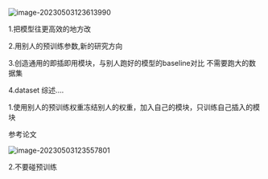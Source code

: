 ![image-20230503123613990](https://zhangwenkang666.oss-cn-beijing.aliyuncs.com/image-20230503123613990.png)



1.把模型往更高效的地方改

2.用别人的预训练参数,新的研究方向

3.创造通用的即插即用模块，与别人跑好的模型的baseline对比 不需要跑大的数据集

4.dataset 综述....







1.使用别人的预训练权重冻结别人的权重，加入自己的模块，只训练自己插入的模块

参考论文

![image-20230503123557801](https://zhangwenkang666.oss-cn-beijing.aliyuncs.com/image-20230503123557801.png)









2.不要碰预训练